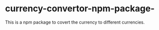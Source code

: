 # currency-convertor-npm-package-
This is a npm package to covert the currency to different currencies.
